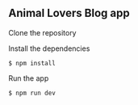

## Animal Lovers Blog app

Clone the repository

Install the dependencies

```
$ npm install
```

Run the app

```
$ npm run dev
```


